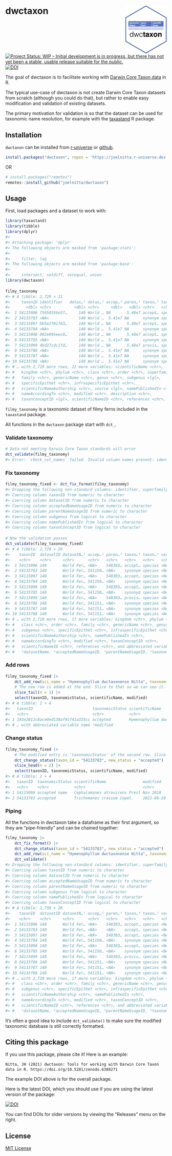 
<!-- README.md is generated from README.Rmd. Please edit that file -->

# dwctaxon <img src='man/figures/logo.png' align="right" height="150"/>

<!-- badges: start -->

[![Project Status: WIP – Initial development is in progress, but there
has not yet been a stable, usable release suitable for the
public.](https://www.repostatus.org/badges/latest/wip.svg)](https://www.repostatus.org/#wip)
[![DOI](https://zenodo.org/badge/434126221.svg)](https://zenodo.org/badge/latestdoi/434126221)
<!-- badges: end -->

The goal of dwctaxon is to facilitate working with [Darwin Core Taxon
data](https://dwc.tdwg.org/terms/#taxon) in R.

The typical use-case of dwctaxon is not create Darwin Core Taxon
datasets from scratch (although you could do that), but rather to enable
easy modification and validation of existing datasets.

The primary motivation for validation is so that the dataset can be used
for taxonomic name resolution, for example with the
[taxastand](https://github.com/joelnitta/taxastand) R package.

## Installation

`dwctaxon` can be installed from
[r-universe](https://joelnitta.r-universe.dev) or
[github](https://github.com/joelnitta).

``` r
install.packages("dwctaxon", repos = 'https://joelnitta.r-universe.dev')
```

OR

``` r
# install.packages("remotes")
remotes::install_github("joelnitta/dwctaxon")
```

## Usage

First, load packages and a dataset to work with:

``` r
library(taxastand)
library(tibble)
library(dplyr)
#> 
#> Attaching package: 'dplyr'
#> The following objects are masked from 'package:stats':
#> 
#>     filter, lag
#> The following objects are masked from 'package:base':
#> 
#>     intersect, setdiff, setequal, union
library(dwctaxon)

filmy_taxonomy
#> # A tibble: 2,729 × 31
#>     taxonID identifier   datas…¹ datas…² accep…³ paren…⁴ taxon…⁵ taxon…⁶ verba…⁷
#>       <dbl> <chr>          <dbl> <chr>     <dbl>   <dbl> <chr>   <chr>   <chr>  
#>  1 54115096 f5950556e57…     140 World … NA       5.48e7 accept… species <NA>   
#>  2 54133783 <NA>             140 World …  5.41e7 NA      synonym species <NA>   
#>  3 54115097 bb5e2f01763…     140 World … NA       5.48e7 accept… species <NA>   
#>  4 54133784 <NA>             140 World …  5.41e7 NA      synonym species <NA>   
#>  5 54115098 002e095eec0…     140 World … NA       5.48e7 accept… species <NA>   
#>  6 54133785 <NA>             140 World …  5.41e7 NA      synonym species <NA>   
#>  7 54115099 4bd27cdc1fd…     140 World … NA       5.48e7 provis… species <NA>   
#>  8 54133786 <NA>             140 World …  5.41e7 NA      synonym species <NA>   
#>  9 54133787 <NA>             140 World …  5.41e7 NA      synonym species <NA>   
#> 10 54133788 <NA>             140 World …  5.41e7 NA      synonym species <NA>   
#> # … with 2,719 more rows, 22 more variables: scientificName <chr>,
#> #   kingdom <chr>, phylum <chr>, class <chr>, order <chr>, superfamily <lgl>,
#> #   family <chr>, genericName <chr>, genus <chr>, subgenus <lgl>,
#> #   specificEpithet <chr>, infraspecificEpithet <chr>,
#> #   scientificNameAuthorship <chr>, source <lgl>, namePublishedIn <lgl>,
#> #   nameAccordingTo <chr>, modified <chr>, description <chr>,
#> #   taxonConceptID <lgl>, scientificNameID <chr>, references <chr>, …
```

`filmy_taxonomy` is a taxonomic dataset of filmy ferns included in the
`taxastand` package.

All functions in the `dwctaxon` package start with `dct_`.

### Validate taxonomy

``` r
# Data not meeting Darwin Core Taxon standards will error
dct_validate(filmy_taxonomy)
#> Error: `check_col_names` failed. Invalid column names present: identifier, superfamily, source, description, isExtinct. See dct_terms for valid column names.
```

### Fix taxonomy

``` r
filmy_taxonomy_fixed <- dct_fix_format(filmy_taxonomy)
#> Dropping the following non-standard columns: identifier, superfamily, source, description, isExtinct
#> Coercing column taxonID from numeric to character
#> Coercing column datasetID from numeric to character
#> Coercing column acceptedNameUsageID from numeric to character
#> Coercing column parentNameUsageID from numeric to character
#> Coercing column subgenus from logical to character
#> Coercing column namePublishedIn from logical to character
#> Coercing column taxonConceptID from logical to character

# Now the validation passes
dct_validate(filmy_taxonomy_fixed)
#> # A tibble: 2,729 × 26
#>    taxonID  datasetID datasetN…¹ accep…² paren…³ taxon…⁴ taxon…⁵ verba…⁶ scien…⁷
#>    <chr>    <chr>     <chr>      <chr>   <chr>   <chr>   <chr>   <chr>   <chr>  
#>  1 54115096 140       World Fer… <NA>    548303… accept… species <NA>    Cephal…
#>  2 54133783 140       World Fer… 541150… <NA>    synonym species <NA>    Tricho…
#>  3 54115097 140       World Fer… <NA>    548303… accept… species <NA>    Cephal…
#>  4 54133784 140       World Fer… 541150… <NA>    synonym species <NA>    Tricho…
#>  5 54115098 140       World Fer… <NA>    548303… accept… species <NA>    Cephal…
#>  6 54133785 140       World Fer… 541150… <NA>    synonym species <NA>    Tricho…
#>  7 54115099 140       World Fer… <NA>    548303… provis… species <NA>    Cephal…
#>  8 54133786 140       World Fer… 541151… <NA>    synonym species <NA>    Cephal…
#>  9 54133787 140       World Fer… 541151… <NA>    synonym species <NA>    Cephal…
#> 10 54133788 140       World Fer… 541151… <NA>    synonym species <NA>    Cephal…
#> # … with 2,719 more rows, 17 more variables: kingdom <chr>, phylum <chr>,
#> #   class <chr>, order <chr>, family <chr>, genericName <chr>, genus <chr>,
#> #   subgenus <chr>, specificEpithet <chr>, infraspecificEpithet <chr>,
#> #   scientificNameAuthorship <chr>, namePublishedIn <chr>,
#> #   nameAccordingTo <chr>, modified <chr>, taxonConceptID <chr>,
#> #   scientificNameID <chr>, references <chr>, and abbreviated variable names
#> #   ¹​datasetName, ²​acceptedNameUsageID, ³​parentNameUsageID, ⁴​taxonomicStatus, …
```

### Add rows

``` r
filmy_taxonomy_fixed |>
    dct_add_row(sci_name = "Hymenophyllum dwctaxonense Nitta", taxonomicStatus = "accepted") |>
    # The new row is added at the end. Slice to that so we can see it.
    slice_tail(n = 1) |>
    select(taxonID, taxonomicStatus, scientificName, modified)
#> # A tibble: 1 × 4
#>   taxonID                          taxonomicStatus scientificName        modif…¹
#>   <chr>                            <chr>           <chr>                 <chr>  
#> 1 193e2011c8ace0ed138af91f41a335cc accepted        Hymenophyllum dwctax… 2022-0…
#> # … with abbreviated variable name ¹​modified
```

### Change status

``` r
filmy_taxonomy_fixed |>
    # The modified entry is 'taxonomicStatus' of the second row. Slice to that so we can see it.
    dct_change_status(taxon_id = "54133783", new_status = "accepted") |>
    slice_head(n = 2) |>
    select(taxonID, taxonomicStatus, scientificName, modified)
#> # A tibble: 2 × 4
#>   taxonID  taxonomicStatus scientificName                modified           
#>   <chr>    <chr>           <chr>                         <chr>              
#> 1 54115096 accepted name   Cephalomanes atrovirens Presl Nov 2018           
#> 2 54133783 accepted        Trichomanes crassum Copel.    2022-09-20 15:36:55
```

### Piping

All the functions in dwctaxon take a dataframe as their first argument,
so they are “pipe-friendly” and can be chained together:

``` r
filmy_taxonomy |>
    dct_fix_format() |>
    dct_change_status(taxon_id = "54133783", new_status = "accepted") |>
    dct_add_row(sci_name = "Hymenophyllum dwctaxonense Nitta", taxonomicStatus = "accepted") |>
    dct_validate()
#> Dropping the following non-standard columns: identifier, superfamily, source, description, isExtinct
#> Coercing column taxonID from numeric to character
#> Coercing column datasetID from numeric to character
#> Coercing column acceptedNameUsageID from numeric to character
#> Coercing column parentNameUsageID from numeric to character
#> Coercing column subgenus from logical to character
#> Coercing column namePublishedIn from logical to character
#> Coercing column taxonConceptID from logical to character
#> # A tibble: 2,730 × 26
#>    taxonID  datasetID datasetN…¹ accep…² paren…³ taxon…⁴ taxon…⁵ verba…⁶ scien…⁷
#>    <chr>    <chr>     <chr>      <chr>   <chr>   <chr>   <chr>   <chr>   <chr>  
#>  1 54115096 140       World Fer… <NA>    548303… accept… species <NA>    Cephal…
#>  2 54133783 140       World Fer… <NA>    <NA>    accept… species <NA>    Tricho…
#>  3 54115097 140       World Fer… <NA>    548303… accept… species <NA>    Cephal…
#>  4 54133784 140       World Fer… 541150… <NA>    synonym species <NA>    Tricho…
#>  5 54115098 140       World Fer… <NA>    548303… accept… species <NA>    Cephal…
#>  6 54133785 140       World Fer… 541150… <NA>    synonym species <NA>    Tricho…
#>  7 54115099 140       World Fer… <NA>    548303… provis… species <NA>    Cephal…
#>  8 54133786 140       World Fer… 541151… <NA>    synonym species <NA>    Cephal…
#>  9 54133787 140       World Fer… 541151… <NA>    synonym species <NA>    Cephal…
#> 10 54133788 140       World Fer… 541151… <NA>    synonym species <NA>    Cephal…
#> # … with 2,720 more rows, 17 more variables: kingdom <chr>, phylum <chr>,
#> #   class <chr>, order <chr>, family <chr>, genericName <chr>, genus <chr>,
#> #   subgenus <chr>, specificEpithet <chr>, infraspecificEpithet <chr>,
#> #   scientificNameAuthorship <chr>, namePublishedIn <chr>,
#> #   nameAccordingTo <chr>, modified <chr>, taxonConceptID <chr>,
#> #   scientificNameID <chr>, references <chr>, and abbreviated variable names
#> #   ¹​datasetName, ²​acceptedNameUsageID, ³​parentNameUsageID, ⁴​taxonomicStatus, …
```

It’s often a good idea to include `dct_validate()` to make sure the
modified taxonomic database is still correctly formatted.

## Citing this package

If you use this package, please cite it! Here is an example:

    Nitta, JH (2021) dwctaxon: Tools for working with Darwin Core Taxon data in R. https://doi.org/10.5281/zenodo.6388271

The example DOI above is for the overall package.

Here is the latest DOI, which you should use if you are using the latest
version of the package:

[![DOI](https://zenodo.org/badge/434126221.svg)](https://zenodo.org/badge/latestdoi/434126221)

You can find DOIs for older versions by viewing the “Releases” menu on
the right.

## License

[MIT License](LICENSE.md)
